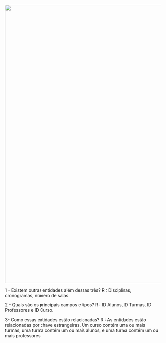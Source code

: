 <div align="center">
<img src= "https://user-images.githubusercontent.com/113534138/217535129-1a999706-018d-437a-9ce7-e1aba45759cd.png" width="900px"/>
</div>


1 - Existem outras entidades além dessas três? 
R : Disciplinas, cronogramas, número de salas.

2 - Quais são os principais campos e tipos?
R : ID Alunos, ID Turmas, ID Professores e ID Curso.

3- Como essas entidades estão relacionadas?
R : As entidades estão relacionadas por chave estrangeiras. Um curso contém uma ou mais turmas, uma turma contém um ou mais alunos, e uma turma contém um ou mais professores.
 
